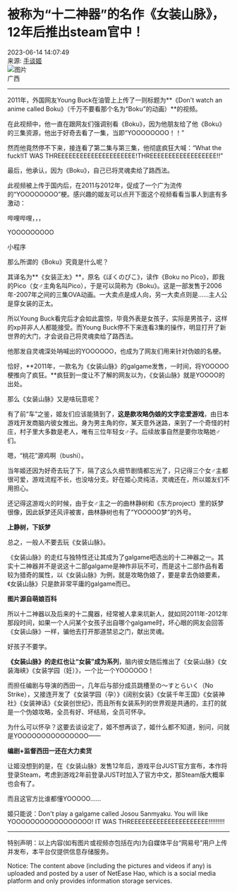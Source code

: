 # 被称为“十二神器”的名作《女装山脉》，12年后推出steam官中！

2023-06-14 14:07:49  
来源: [手谈姬](https://www.163.com/dy/media/T1523513068479.html)  
![图片](https://static.ws.126.net/163/f2e/dy_media/dy_media/static/images/ipLocation.f6d00eb.svg)  
广西  

---

2011年，外国网友Young Buck在油管上上传了一则标题为**《Don't watch an anime called Boku》（千万不要看那个名为“Boku”的动画）**的视频。

在此视频中，他一直在跟网友们强调别看《Boku》，因为他朋友给了他《Boku》的三集资源，他出于好奇去看了一集，当即“YOOOOOOOO！！”

然而他竟然停不下来，接连看了第二集与第三集，他彻底疯狂大喊：“What the fuck!IT WAS THREEEEEEEEEEEEEEEEEEEEE!THREEEEEEEEEEEEEEEEEE!!”

最后，他承认，因为《Boku》，自己已将灵魂卖给了路西法。

此视频被上传于国内后，在2011与2012年，促成了一个广为流传的“YOOOOOOOO”梗。感兴趣的姬友可以点开下面这个视频看看当事人到底有多激动：

哔哩哔哩，，，

YOOOOOOOOO

小程序

那么所谓的《Boku》究竟是什么呢？

其译名为**《女装正太》**，原名《ぼくのぴこ》，读作《Boku no Pico》，即我的Pico（女♂主角名叫Pico），于是可以简称为《Boku》。这是一部发售于2006年-2007年之间的三集OVA动画。一大卖点是成人向，另一大卖点则是……主人公是穿女装的正太。

所以Young Buck看完后才会如此震惊，毕竟外表是女孩子，实际是男孩子，这样的xp并非人人都能接受。而Young Buck停不下来连看3集的操作，明显打开了新世界的大门，才会说自己将灵魂卖给了路西法。

他那发自灵魂深处呐喊出的YOOOOOO，也成为了网友们用来针对伪娘的名梗。

恰好，**2011年，一款名为《女装山脉》的galgame发售，一时间，将YOOOOO梗推向了疯狂。**疯狂到一度让不了解的网友以为，《女装山脉》就是YOOOO的出处。

那么《女装山脉》又是啥玩意呢？

有了前“车”之鉴，姬友们应该能猜到了，**这是款攻略伪娘的文字恋爱游戏**，由日本游戏开发商脑内彼女推出。身为男主角的你，某天意外迷路，来到了一个奇怪的村庄，村子里大多数是老人，唯有三位年轻女♂子。后续故事自然是要你攻略她♂们。

嗯，“桃花”源鸡啊（bushi）。

当年姬还因为好奇去玩了下，隔了这么久细节剧情都忘光了，只记得三个女♂主都很可爱，游戏流程不长，也没啥分支。好在姬心灵纯洁，灵魂还在，所以姬友们不用担心。

还记得这游戏火的时候，由于女♂主之一的曲林静树和《东方project》里的妖梦很像，因此妖梦还风评被害，曲林静树也有了“YOOOOO梦”的外号。

**上静树，下妖梦**

总之，一般人不要去玩《女装山脉》。

《女装山脉》的走红与独特性还让其成为了galgame吧选出的十二神器之一。其实十二神器并不是说这十二部galgame是神作非玩不可，而是这十二部作品有着较为猎奇的属性，以《女装山脉》为例，就是攻略伪娘了，要是拿去伪娘要素，《女装山脉》只是款非常平庸的galgame而已。

**图片源自萌娘百科**

所以十二神器以及后来的十二魔器，经常被人拿来坑新人，就如同2011年-2012年那段时间，如果一个人问某个女孩子出自哪个galgame时，坏心眼的网友会回答《女装山脉》一样，骗他去打开那道禁忌之门，献出灵魂。

好孩子不要学。

**《女装山脉》的走红也让“女装”成为系列**，脑内彼女随后推出了《女装山脉》《女装海峡》《女装学园（妊）》，一个比一个YOOOOOO！

而担任编剧与导演的西田一，几年后与部分成员跳槽至の～すとらいく（No Strike），又接连开发了《女装学园（孕）》《阔别女装》《女装千年王国》《女装神社》《女装神话》《女装创世纪》，而且所有女装系列的世界观是共通的，主打的就是一个伪娘攻略，全员有好、坏结局，全员可怀孕。

为什么可以怀孕？这要去谈设定了，姬不想再谈了，姬什么都不知道，别问，问就是YOOOOOOOOOOOOOOO——

**编剧+监督西田一还在大力卖货**

让姬没想到的是，在《女装山脉》发售12年后，游戏平台JUST官方宣布，本作将登录Steam，考虑到游戏2年前登录JUST时加入了官方中文，那Steam版大概率也会有了。

而且这官方比谁都懂YOOOOO……

姬只能说：Don't play a galgame called Josou Sanmyaku. You will like YOOOOOOOOOOOOOOOOO! IT WAS THREEEEEEEEEEEEEEEEEEEEE!!!!!!!!!

---

特别声明：以上内容(如有图片或视频亦包括在内)为自媒体平台“网易号”用户上传并发布，本平台仅提供信息存储服务。

Notice: The content above (including the pictures and videos if any) is uploaded and posted by a user of NetEase Hao, which is a social media platform and only provides information storage services.